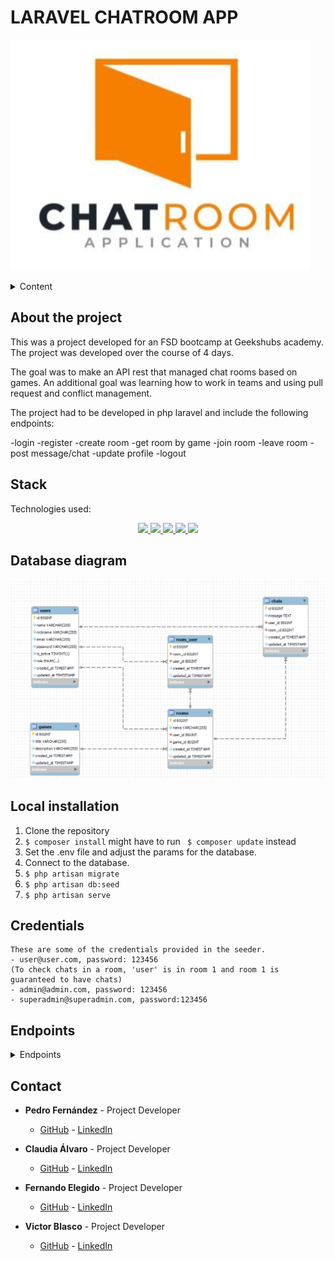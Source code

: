 # LARAVEL CHATROOM APP
![db_laravel](./img/logo.png)

<details>
  <summary>Content</summary>
  <ol>
    <li><a href="#about-the-project">About the project</a></li>
    <li><a href="#stack">Stack</a></li>
    <li><a href="#database-diagram">Database diagram</a></li>
    <li><a href="#local-installation">Local installation</a></li>
    <li><a href="#credentials">Credentials</a></li>
    <li><a href="#endpoints">Endpoints</a></li>
    <li><a href="#contact">Contact</a></li>
  </ol>
</details>

## About the project

This was a project developed for an FSD bootcamp at Geekshubs academy. The project was developed over the course of 4 days. 

The goal was to make an API rest that managed chat rooms based on games. An additional goal was learning how to work in teams and using pull request and conflict management. 

The project had to be developed in php laravel and include the following endpoints:

-login
-register
-create room
-get room by game
-join room
-leave room
-post message/chat
-update profile
-logout

## Stack
Technologies used:
<div align="center">
<a href="https://www.mysql.com/">
    <img src= "https://img.shields.io/badge/MySQL-00000F?style=for-the-badge&logo=mysql&logoColor=white"/>
</a>
<a href="https://www.php.net/">
    <img src= "https://img.shields.io/badge/PHP-777BB4?style=for-the-badge&logo=php&logoColor=white"/>
</a>
<a href="https://laravel.com/">
    <img src= "https://img.shields.io/badge/Laravel-FF2D20?style=for-the-badge&logo=laravel&logoColor=white"/>
</a>
<a href="https://getcomposer.org/">
    <img src= "https://img.shields.io/badge/Composer-885630?style=for-the-badge&logo=Composer&logoColor=white"/>
</a>
  <a href="https://git-scm.com/">
    <img src="https://img.shields.io/badge/GIT-E44C30?style=for-the-badge&logo=git&logoColor=white"/>
</a>

</div>


## Database diagram
![db_laravel](./img/database.png)

## Local installation
1. Clone the repository
2. ` $ composer install ` might have to run ` $ composer update` instead
3. Set the .env file and adjust the params for the database.
4. Connect to the database.
5. ``` $ php artisan migrate ```
6. ``` $ php artisan db:seed ``` 
7. ``` $ php artisan serve ``` 

## Credentials
    These are some of the credentials provided in the seeder.
    - user@user.com, password: 123456
    (To check chats in a room, 'user' is in room 1 and room 1 is guaranteed to have chats)
    - admin@admin.com, password: 123456
    - superadmin@superadmin.com, password:123456
## Endpoints
<details>
<summary>Endpoints</summary>

- AUTH

    - REGISTER

            POST http://localhost:8000/api/register
        body:
        ``` json
            {
                "name": "",
                "nickname": "",
                "email": "",
                "password": ""
            }
        ```

    - LOGIN

            POST http://localhost:8000/api/login 
        body:
        ``` json
            {
                "email": "",
                "password": ""
            }
        ```
    - PROFILE

            GET http://localhost:8000/api/profile

    - LOGOUT

            POST http://localhost:8000/api/logout


 - USERS
 
    -   GET ALL USERS

            GET http://localhost:8000/api/users?name=&page=&limit=

    -   CREATE USERS

            POST http://localhost:8000/api/users
        body:
        ``` json
            {
                "name": "",
                "nickname": "",
                "email": "",
                "password": ""
            }
        ```
            
    -   DELETE USER BY ID

             DELETE http://localhost:8000/api/users/{id}

    -    UPDATE USER BY ID

             PUT http://localhost:8000/api/users/{id}
         body:
           ``` json
            {
                "name": "",
                "nickname": "",
                "email": "",
                "password": ""
            }
     
- GAMES
 
    - CREATE GAME (Auth: ADMIN/SUPERADMIN)

            POST http://localhost:8000/api/games
        body:
        ``` json
            {
                "title": "example1",
                "description": "example1"
            }
    
   
    - DELETE GAME (Auth: ADMIN/SUPERADMIN)

            DELETE http://localhost:8000/api/games/{id}

    - GET GAMES

            GET http://localhost:8000/api/games


    - UPDATE GAME BY ID (Auth: ADMIN/SUPERADMIN)

            UPDATE http://localhost:8000/api/games/{id}
        body:
         ``` json
            {
                "title": "example1",
                "description": "example1"
            }
         ```
    - GET GAME BY ID

            GET http://localhost:8000/api/games/{id}  

- ROOMS
    - CREATE ROOM 

            POST http://localhost:8000/api/rooms
        body:
        ``` json
            {
                "name": "", //required || name of the room
                "game_id": "" //required || id of the game the room is based on                
            }
        ```
        header:
        auth bearer: token
  
    - GET ROOM 

            POST http://localhost:8000/api/rooms
       

    - UPDATE ROOM 

            PUT http://localhost:8000/api/rooms/{id}
      body:
        ``` json
            {
                "name": "", //optional || name to update to max 55 chars 
                "game_id": "" //optional ||id of the new game for the room
            }
        ```

    header: auth bearer. Token of the author of the room.
    params: id of the room to be updated.

    - DELETE ROOM 

            DELETE http://localhost:8000/api/rooms/{id}

    - GET ROOM BY ID

            GET http://localhost:8000/api/rooms/{id}

    - JOIN ROOM

            POST  GET http://localhost:8000/api/rooms/{id}/join

    Header: auth bearer. token
    Params: id of the room to join
    (validated so a user can not join a room they are already in)

    - LEAVE ROOM

            GET http://localhost:8000/api/rooms/{id}/leave

    Header: auth bearer. token
    Params: id of the room to join
    (validated so a user can not leave a room they are not in)


- CHATS
 
    - CREATE CHAT 

            POST http://localhost:8000/api/chats
        body:
        ``` json
            {
                "message": " ",
                "room_id": " "
            }
        ```
   
    - DELETE CHAT BY ID

            DELETE http://localhost:8000/api/chats/{id}

    - GET ALL CHATS ONE ROOM

            GET http://localhost:8000/api/chats/{id}


    - UPDATE CHAT BY ID 

        
        



</details>

## Contact
- **Pedro Fernández** - Project Developer
  - [GitHub](https://github.com/Eryhnar) - [LinkedIn](https://www.linkedin.com/in/pedro-fernandez-bel-68a2b9155/)

- **Claudia Álvaro** - Project Developer
  - [GitHub](https://github.com/klauha) - [LinkedIn](https://www.linkedin.com/in/claudia-álvaro-cano-47860538/)

- **Fernando Elegido** - Project Developer
  - [GitHub](https://github.com/Ferelbue) - [LinkedIn](https://www.linkedin.com/in/fernando-elegido//)

- **Victor Blasco** - Project Developer
  - [GitHub](https://github.com/VictorBlasco5) - [LinkedIn](https://www.linkedin.com/in/víctor-blasco-4b7588304//)
